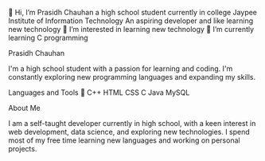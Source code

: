 👋 Hi, I’m Prasidh Chauhan a high school student currently in college Jaypee Institute of Information Technology
An aspiring developer and like learning new technology
👀 I’m interested in learning new technology
🌱 I’m currently learning C programming


Prasidh Chauhan

I'm a high school student with a passion for learning and coding. I'm constantly exploring new programming languages and expanding my skills.

Languages and Tools 🚀
C++ HTML CSS C Java MySQL

About Me

I am a self-taught developer currently in high school, with a keen interest in web development, data science, and exploring new technologies. I spend most of my free time learning new languages and working on personal projects.
